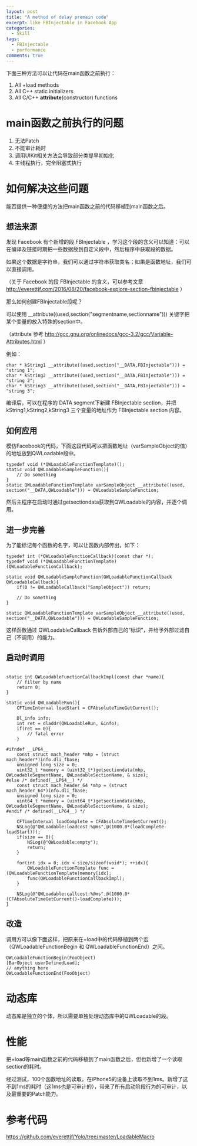 ```yaml
---
layout: post
title: "A method of delay premain code"
excerpt: like FBInjectable in Facebook App
categories:
  - Skill
tags:
  - FBInjectable
  - performance
comments: true
---
```





下面三种方法可以让代码在main函数之前执行：

1. All +load methods
2. All C++ static initializers 
3. All C/C++ __attribute__(constructor) functions

# main函数之前执行的问题

1. 无法Patch
2. 不能审计耗时
3. 调用UIKit相关方法会导致部分类提早初始化
4. 主线程执行，完全阻塞式执行

# 如何解决这些问题

能否提供一种便捷的方法把main函数之前的代码移植到main函数之后。

## 想法来源

发现 Facebook 有个新增的段 FBInjectable ，学习这个段的含义可以知道：可以在编译及链接时期把一些数据放到自定义段中，然后程序中获取段的数据。

如果这个数据是字符串，我们可以通过字符串获取类名；如果是函数地址，我们可以直接调用。

（关于 Facebook 的段 FBInjectable 的含义，可以参考文章 http://everettjf.com/2016/08/20/facebook-explore-section-fbinjectable ）

那么如何创建FBInjectable段呢？

可以使用 __attribute((used,section("segmentname,sectionname"))) 关键字把某个变量的放入特殊的section中。

（attribute 参考 http://gcc.gnu.org/onlinedocs/gcc-3.2/gcc/Variable-Attributes.html ）

例如：

```
char * kString1 __attribute((used,section("__DATA,FBInjectable"))) = "string 1";
char * kString2 __attribute((used,section("__DATA,FBInjectable"))) = "string 2";
char * kString3 __attribute((used,section("__DATA,FBInjectable"))) = "string 3";
```

编译后，可以在程序的 DATA segment下新建 FBInjectable section，并把kString1,kString2,kString3 三个变量的地址作为 FBInjectable section 内容。

## 如何应用

模仿Facebook的代码，下面这段代码可以把函数地址（varSampleObject的值）的地址放到QWLoadable段中。

```
typedef void (*QWLoadableFunctionTemplate)();
static void QWLoadableSampleFunction(){
    // Do something
}
static QWLoadableFunctionTemplate varSampleObject __attribute((used, section("__DATA,QWLoadable"))) = QWLoadableSampleFunction;
```

然后主程序在启动时通过getsectiondata获取到QWLoadable的内容，并逐个调用。

## 进一步完善

为了能标记每个函数的名字，可以让函数内部传出，如下：

```
typedef int (*QWLoadableFunctionCallback)(const char *);
typedef void (*QWLoadableFunctionTemplate)(QWLoadableFunctionCallback);

static void QWLoadableSampleFunction(QWLoadableFunctionCallback QWLoadableCallback){
    if(0 != QWLoadableCallback("SampleObject")) return;

    // Do something
}

static QWLoadableFunctionTemplate varSampleObject __attribute((used, section("__DATA,QWLoadable"))) = QWLoadableSampleFunction;

```

这样函数通过 QWLoadableCallback 告诉外部自己的“标识”，并给予外部过滤自己（不调用）的能力。


## 启动时调用

```

static int QWLoadableFunctionCallbackImpl(const char *name){
    // filter by name
    return 0;
}

static void QWLoadableRun(){
    CFTimeInterval loadStart = CFAbsoluteTimeGetCurrent();
    
    Dl_info info;
    int ret = dladdr(QWLoadableRun, &info);
    if(ret == 0){
        // fatal error
    }
    
#ifndef __LP64__
    const struct mach_header *mhp = (struct mach_header*)info.dli_fbase;
    unsigned long size = 0;
    uint32_t *memory = (uint32_t*)getsectiondata(mhp, QWLoadableSegmentName, QWLoadableSectionName, & size);
#else /* defined(__LP64__) */
    const struct mach_header_64 *mhp = (struct mach_header_64*)info.dli_fbase;
    unsigned long size = 0;
    uint64_t *memory = (uint64_t*)getsectiondata(mhp, QWLoadableSegmentName, QWLoadableSectionName, & size);
#endif /* defined(__LP64__) */
    
    CFTimeInterval loadComplete = CFAbsoluteTimeGetCurrent();
    NSLog(@"QWLoadable:loadcost:%@ms",@(1000.0*(loadComplete-loadStart)));
    if(size == 0){
        NSLog(@"QWLoadable:empty");
        return;
    }
    
    for(int idx = 0; idx < size/sizeof(void*); ++idx){
        QWLoadableFunctionTemplate func = (QWLoadableFunctionTemplate)memory[idx];
        func(QWLoadableFunctionCallbackImpl);
    }
    
    NSLog(@"QWLoadable:callcost:%@ms",@(1000.0*(CFAbsoluteTimeGetCurrent()-loadComplete)));
}
```

## 改造

调用方可以像下面这样，把原来在+load中的代码移植到两个宏（QWLoadableFunctionBegin 和 QWLoadableFunctionEnd）之间。

```
QWLoadableFunctionBegin(FooObject)
[BarObject userDefinedLoad];
// anything here
QWLoadableFunctionEnd(FooObject)
```


# 动态库

动态库是独立的个体，所以需要单独处理动态库中的QWLoadable的段。


# 性能

把+load等main函数之前的代码移植到了main函数之后，但也新增了一个读取section的耗时。

经过测试，100个函数地址的读取，在iPhone5的设备上读取不到1ms。新增了这不到1ms的耗时（这1ms也是可审计的），带来了所有启动阶段行为的可审计，以及最重要的Patch能力。

# 参考代码

https://github.com/everettjf/Yolo/tree/master/LoadableMacro


